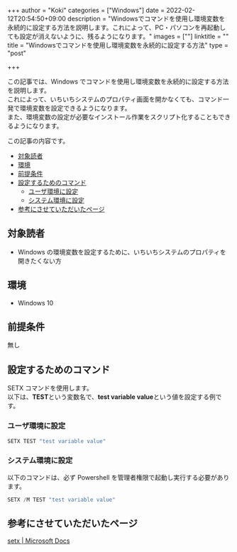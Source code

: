 +++
author = "Koki"
categories = ["Windows"]
date = 2022-02-12T20:54:50+09:00
description = "Windowsでコマンドを使用し環境変数を永続的に設定する方法を説明します。これによって、PC・パソコンを再起動しても設定が消えないように、残るようになります。"
images = [""]
linktitle = ""
title = "Windowsでコマンドを使用し環境変数を永続的に設定する方法"
type = "post"

+++

この記事では、Windows でコマンドを使用し環境変数を永続的に設定する方法を説明します。  
これによって、いちいちシステムのプロパティ画面を開かなくても、コマンド一発で環境変数を設定できるようになります。  
また、環境変数の設定が必要なインストール作業をスクリプト化することもできるようになります。

この記事の内容です。

- <font color="#1111cc">[対象読者](#%E5%AF%BE%E8%B1%A1%E8%AA%AD%E8%80%85)</font>
- <font color="#1111cc">[環境](#%E7%92%B0%E5%A2%83)</font>
- <font color="#1111cc">[前提条件](#%E5%89%8D%E6%8F%90%E6%9D%A1%E4%BB%B6)</font>
- <font color="#1111cc">[設定するためのコマンド](#%E8%A8%AD%E5%AE%9A%E3%81%99%E3%82%8B%E3%81%9F%E3%82%81%E3%81%AE%E3%82%B3%E3%83%9E%E3%83%B3%E3%83%89)</font>
  - <font color="#1111cc">[ユーザ環境に設定](#%E3%83%A6%E3%83%BC%E3%82%B6%E7%92%B0%E5%A2%83%E3%81%AB%E8%A8%AD%E5%AE%9A)</font>
  - <font color="#1111cc">[システム環境に設定](#%E3%82%B7%E3%82%B9%E3%83%86%E3%83%A0%E7%92%B0%E5%A2%83%E3%81%AB%E8%A8%AD%E5%AE%9A)</font>
- <font color="#1111cc">[参考にさせていただいたページ](#%E5%8F%82%E8%80%83%E3%81%AB%E3%81%95%E3%81%9B%E3%81%A6%E3%81%84%E3%81%9F%E3%81%A0%E3%81%84%E3%81%9F%E3%83%9A%E3%83%BC%E3%82%B8)</font>

## 対象読者

- Windows の環境変数を設定するために、いちいちシステムのプロパティを開きたくない方

## 環境

- Windows 10

## 前提条件

無し

## 設定するためのコマンド

SETX コマンドを使用します。  
以下は、**TEST**という変数名で、**test variable value**という値を設定する例です。

### ユーザ環境に設定

```powershell
SETX TEST "test variable value"
```

### システム環境に設定

以下のコマンドは、必ず Powershell を管理者権限で起動し実行する必要があります。

```powershell
SETX /M TEST "test variable value"
```

## 参考にさせていただいたページ

<a href="https://docs.microsoft.com/en-us/windows-server/administration/windows-commands/setx" target="_blank">setx | Microsoft Docs</a>
